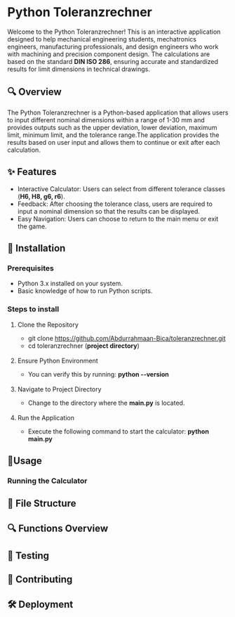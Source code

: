 # Python Toleranzrechner
Welcome to the Python Toleranzrechner! This is an interactive application designed to help mechanical engineering students, mechatronics engineers, manufacturing professionals, and design engineers who work with machining and precision component design. 
The calculations are based on the standard **DIN ISO 286**, ensuring accurate and standardized results for limit dimensions in technical drawings.
## 🔍 Overview
The Python Toleranzrechner is a Python-based application that allows users to input different nominal dimensions within a range of 1-30 mm and provides outputs such as the upper deviation, lower deviation, maximum limit, minimum limit, and the tolerance range.The application provides the results based on user input and allows them to continue or exit after each calculation.

## ✨ Features
<ul>
  <li>Interactive Calculator: Users can select from different tolerance classes (<strong>H6, H8, g6, r6</strong>).</li>
  <li>Feedback: After choosing the tolerance class, users are required to input a nominal dimension so that the results can be displayed.</li>
  <li>Easy Navigation: Users can choose to return to the main menu or exit the game.</li>
</ul>

## 🔧 Installation
### Prerequisites
<ul>
  <li>Python 3.x installed on your system.</li>
  <li>Basic knowledge of how to run Python scripts.</li>
</ul>

### Steps to install
<ol>
  <li>Clone the Repository</li>
  <ul>
    <li>git clone <a href="https://github.com/Abdurrahmaan-Bica/toleranzrechner.git">https://github.com/Abdurrahmaan-Bica/toleranzrechner.git</a></li>
    <li>cd toleranzrechner (<strong>project directory</strong>)</li>
  </ul>
  <br>
   <li>Ensure Python Environment</li>
   <ul>
    <li>You can verify this by running: <strong>python --version</strong></li>
  </ul>
  <br>
  <li>Navigate to Project Directory</li>
   <ul>
    <li>Change to the directory where the <strong>main.py</strong> is located.</li>
  </ul>
  <br>
  <li>Run the Application</li>
   <ul>
    <li>Execute the following command to start the calculator: <strong>python main.py</strong></li>
  </ul>
</ol>


## 🚀Usage
### Running the Calculator

## 📂 File Structure


## 🔍 Functions Overview


## 🧪 Testing
## 🤝 Contributing
## 🛠️ Deployment





